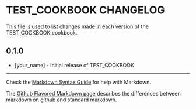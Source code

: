 TEST_COOKBOOK CHANGELOG
=======================

This file is used to list changes made in each version of the TEST_COOKBOOK cookbook.

0.1.0
-----
- [your_name] - Initial release of TEST_COOKBOOK

- - -
Check the [Markdown Syntax Guide](http://daringfireball.net/projects/markdown/syntax) for help with Markdown.

The [Github Flavored Markdown page](http://github.github.com/github-flavored-markdown/) describes the differences between markdown on github and standard markdown.

